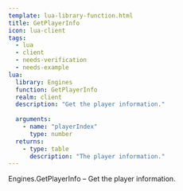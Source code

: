 ```yaml
---
template: lua-library-function.html
title: GetPlayerInfo
icon: lua-client
tags:
  - lua
  - client
  - needs-verification
  - needs-example
lua:
  library: Engines
  function: GetPlayerInfo
  realm: client
  description: "Get the player information."
  
  arguments:
    - name: "playerIndex"
      type: number
  returns:
    - type: table
      description: "The player information."
---
```


<div class="lua__search__keywords">
Engines.GetPlayerInfo &#x2013; Get the player information.
</div>
